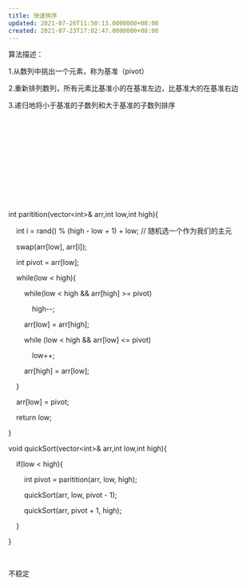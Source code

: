 ```yaml
---
title: 快速排序
updated: 2021-07-26T11:50:13.0000000+08:00
created: 2021-07-23T17:02:47.0000000+08:00
---
```


算法描述：

1.从数列中挑出一个元素，称为基准（pivot）

2.重新排列数列，所有元素比基准小的在基准左边，比基准大的在基准右边

3.递归地将小于基准的子数列和大于基准的子数列排序

 

 

 

 

 

 

int paritition(vector\<int>& arr,int low,int high){

    int i = rand() % (high - low + 1) + low; // 随机选一个作为我们的主元

    swap(arr\[low\], arr\[i\]);

    int pivot = arr\[low\];

    while(low \< high){

        while(low \< high && arr\[high\] >= pivot)

            high--;

        arr\[low\] = arr\[high\];

        while (low \< high && arr\[low\] \<= pivot)

            low++;

        arr\[high\] = arr\[low\];

    }

    arr\[low\] = pivot;

    return low;

}

void quickSort(vector\<int>& arr,int low,int high){

    if(low \< high){

        int pivot = paritition(arr, low, high);

        quickSort(arr, low, pivot - 1);

        quickSort(arr, pivot + 1, high);

    }

}

 

不稳定
